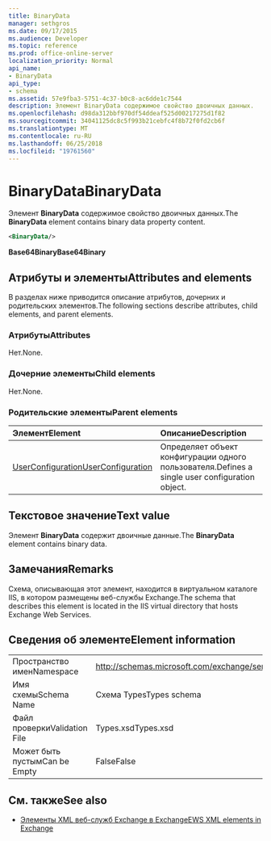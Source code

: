 ```yaml
---
title: BinaryData
manager: sethgros
ms.date: 09/17/2015
ms.audience: Developer
ms.topic: reference
ms.prod: office-online-server
localization_priority: Normal
api_name:
- BinaryData
api_type:
- schema
ms.assetid: 57e9fba3-5751-4c37-b0c8-ac6dde1c7544
description: Элемент BinaryData содержимое свойство двоичных данных.
ms.openlocfilehash: d98da312bbf970df54ddeaf525d00217275d1f82
ms.sourcegitcommit: 34041125dc8c5f993b21cebfc4f8b72f0fd2cb6f
ms.translationtype: MT
ms.contentlocale: ru-RU
ms.lasthandoff: 06/25/2018
ms.locfileid: "19761560"
---
```

# <a name="binarydata"></a><span data-ttu-id="1cbc2-103">BinaryData</span><span class="sxs-lookup"><span data-stu-id="1cbc2-103">BinaryData</span></span>

<span data-ttu-id="1cbc2-104">Элемент **BinaryData** содержимое свойство двоичных данных.</span><span class="sxs-lookup"><span data-stu-id="1cbc2-104">The **BinaryData** element contains binary data property content.</span></span> 
  
```xml
<BinaryData/>
```

 <span data-ttu-id="1cbc2-105">**Base64Binary**</span><span class="sxs-lookup"><span data-stu-id="1cbc2-105">**Base64Binary**</span></span>
## <a name="attributes-and-elements"></a><span data-ttu-id="1cbc2-106">Атрибуты и элементы</span><span class="sxs-lookup"><span data-stu-id="1cbc2-106">Attributes and elements</span></span>

<span data-ttu-id="1cbc2-107">В разделах ниже приводится описание атрибутов, дочерних и родительских элементов.</span><span class="sxs-lookup"><span data-stu-id="1cbc2-107">The following sections describe attributes, child elements, and parent elements.</span></span>
  
### <a name="attributes"></a><span data-ttu-id="1cbc2-108">Атрибуты</span><span class="sxs-lookup"><span data-stu-id="1cbc2-108">Attributes</span></span>

<span data-ttu-id="1cbc2-109">Нет.</span><span class="sxs-lookup"><span data-stu-id="1cbc2-109">None.</span></span>
  
### <a name="child-elements"></a><span data-ttu-id="1cbc2-110">Дочерние элементы</span><span class="sxs-lookup"><span data-stu-id="1cbc2-110">Child elements</span></span>

<span data-ttu-id="1cbc2-111">Нет.</span><span class="sxs-lookup"><span data-stu-id="1cbc2-111">None.</span></span>
  
### <a name="parent-elements"></a><span data-ttu-id="1cbc2-112">Родительские элементы</span><span class="sxs-lookup"><span data-stu-id="1cbc2-112">Parent elements</span></span>

|<span data-ttu-id="1cbc2-113">**Элемент**</span><span class="sxs-lookup"><span data-stu-id="1cbc2-113">**Element**</span></span>|<span data-ttu-id="1cbc2-114">**Описание**</span><span class="sxs-lookup"><span data-stu-id="1cbc2-114">**Description**</span></span>|
|:-----|:-----|
|[<span data-ttu-id="1cbc2-115">UserConfiguration</span><span class="sxs-lookup"><span data-stu-id="1cbc2-115">UserConfiguration</span></span>](userconfiguration.md) <br/> |<span data-ttu-id="1cbc2-116">Определяет объект конфигурации одного пользователя.</span><span class="sxs-lookup"><span data-stu-id="1cbc2-116">Defines a single user configuration object.</span></span>  <br/> |
   
## <a name="text-value"></a><span data-ttu-id="1cbc2-117">Текстовое значение</span><span class="sxs-lookup"><span data-stu-id="1cbc2-117">Text value</span></span>

<span data-ttu-id="1cbc2-118">Элемент **BinaryData** содержит двоичные данные.</span><span class="sxs-lookup"><span data-stu-id="1cbc2-118">The **BinaryData** element contains binary data.</span></span> 
  
## <a name="remarks"></a><span data-ttu-id="1cbc2-119">Замечания</span><span class="sxs-lookup"><span data-stu-id="1cbc2-119">Remarks</span></span>

<span data-ttu-id="1cbc2-120">Схема, описывающая этот элемент, находится в виртуальном каталоге IIS, в котором размещены веб-службы Exchange.</span><span class="sxs-lookup"><span data-stu-id="1cbc2-120">The schema that describes this element is located in the IIS virtual directory that hosts Exchange Web Services.</span></span>
  
## <a name="element-information"></a><span data-ttu-id="1cbc2-121">Сведения об элементе</span><span class="sxs-lookup"><span data-stu-id="1cbc2-121">Element information</span></span>

|||
|:-----|:-----|
|<span data-ttu-id="1cbc2-122">Пространство имен</span><span class="sxs-lookup"><span data-stu-id="1cbc2-122">Namespace</span></span>  <br/> |http://schemas.microsoft.com/exchange/services/2006/types  <br/> |
|<span data-ttu-id="1cbc2-123">Имя схемы</span><span class="sxs-lookup"><span data-stu-id="1cbc2-123">Schema Name</span></span>  <br/> |<span data-ttu-id="1cbc2-124">Схема Types</span><span class="sxs-lookup"><span data-stu-id="1cbc2-124">Types schema</span></span>  <br/> |
|<span data-ttu-id="1cbc2-125">Файл проверки</span><span class="sxs-lookup"><span data-stu-id="1cbc2-125">Validation File</span></span>  <br/> |<span data-ttu-id="1cbc2-126">Types.xsd</span><span class="sxs-lookup"><span data-stu-id="1cbc2-126">Types.xsd</span></span>  <br/> |
|<span data-ttu-id="1cbc2-127">Может быть пустым</span><span class="sxs-lookup"><span data-stu-id="1cbc2-127">Can be Empty</span></span>  <br/> |<span data-ttu-id="1cbc2-128">False</span><span class="sxs-lookup"><span data-stu-id="1cbc2-128">False</span></span>  <br/> |
   
## <a name="see-also"></a><span data-ttu-id="1cbc2-129">См. также</span><span class="sxs-lookup"><span data-stu-id="1cbc2-129">See also</span></span>



- [<span data-ttu-id="1cbc2-130">Элементы XML веб-служб Exchange в Exchange</span><span class="sxs-lookup"><span data-stu-id="1cbc2-130">EWS XML elements in Exchange</span></span>](ews-xml-elements-in-exchange.md)

